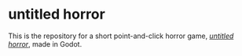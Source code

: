 # untitled horror
This is the repository for a short point-and-click horror game, *[untitled horror](https://lowernorfair.itch.io/untitled-horror)*, made in Godot.
